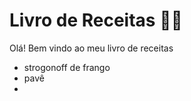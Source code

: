 # Livro de Receitas :man_cook:

Olá! Bem vindo ao meu livro de receitas

- strogonoff de frango
- pavê
- 
